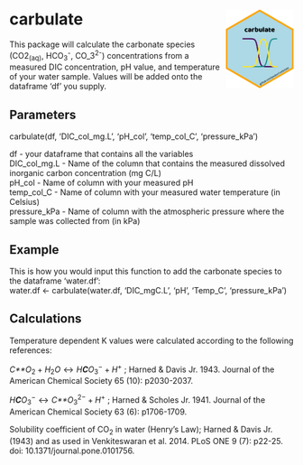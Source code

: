 carbulate <img src="man/figures/carbulate_logo.png" width="120" align="right" />
================================================================================

This package will calculate the carbonate species (CO2<sub>(aq)</sub>,
HCO<sub>3</sub><sup>-</sup>, CO\_3<sup>2-</sup>) concentrations from a
measured DIC concentration, pH value, and temperature of your water
sample. Values will be added onto the dataframe ‘df’ you supply.

Parameters
----------

carbulate(df, ‘DIC\_col\_mg.L’, ‘pH\_col’, ‘temp\_col\_C’,
‘pressure\_kPa’)

df - your dataframe that contains all the variables  
DIC\_col\_mg.L - Name of the column that contains the measured dissolved
inorganic carbon concentration (mg C/L)  
pH\_col - Name of column with your measured pH  
temp\_col\_C - Name of column with your measured water temperature (in
Celsius)  
pressure\_kPa - Name of column with the atmospheric pressure where the
sample was collected from (in kPa)

Example
-------

This is how you would input this function to add the carbonate species
to the dataframe ‘water.df’:  
water.df &lt;- carbulate(water.df, ‘DIC\_mgC.L’, ‘pH’, ‘Temp\_C’,
‘pressure\_kPa’)

Calculations
------------

Temperature dependent K values were calculated according to the
following references:

*C**O*<sub>2</sub> + *H*<sub>2</sub>*O* ↔ *H**C**O*<sub>3</sub><sup>−</sup> + *H*<sup>+</sup>
 ; Harned & Davis Jr. 1943. Journal of the American Chemical Society 65
(10): p2030-2037.

*H**C**O*<sub>3</sub><sup>−</sup> ↔ *C**O*<sub>3</sub><sup>2−</sup> + *H*<sup>+</sup>
 ; Harned & Scholes Jr. 1941. Journal of the American Chemical Society
63 (6): p1706-1709.

Solubility coefficient of CO<sub>2</sub> in water (Henry’s Law); Harned
& Davis Jr. (1943) and as used in Venkiteswaran et al. 2014. PLoS ONE 9
(7): p22-25. doi: 10.1371/journal.pone.0101756.
